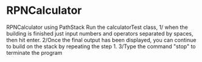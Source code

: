 # RPNCalculator
RPNCalculator using PathStack
Run the calculatorTest class, 
1/ when the building is finished just input numbers and operators separated by spaces, then hit enter.
2/Once the final output has been displayed, you can continue to build on the stack by repeating the step 1.
3/Type the command "stop" to terminate the program
